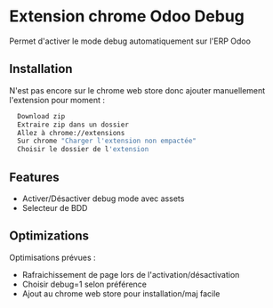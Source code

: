 # Extension chrome Odoo Debug

Permet d'activer le mode debug automatiquement sur l'ERP Odoo

## Installation

N'est pas encore sur le chrome web store donc ajouter manuellement l'extension pour moment :

```bash
  Download zip
  Extraire zip dans un dossier
  Allez à chrome://extensions
  Sur chrome "Charger l'extension non empactée"
  Choisir le dossier de l'extension
```

## Features

- Activer/Désactiver debug mode avec assets
- Selecteur de BDD

## Optimizations

Optimisations prévues :

- Rafraichissement de page lors de l'activation/désactivation
- Choisir debug=1 selon préférence
- Ajout au chrome web store pour installation/maj facile
